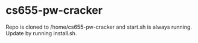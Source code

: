 # cs655-pw-cracker

Repo is cloned to /home/cs655-pw-cracker and start.sh is always running. Update by running install.sh.
